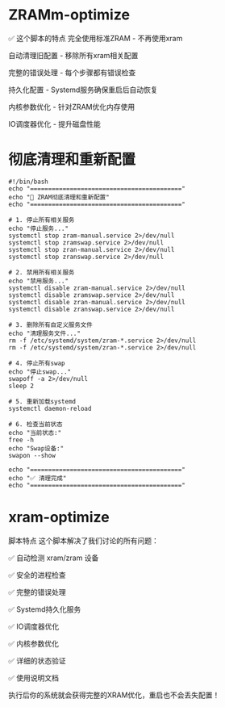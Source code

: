 # ZRAMm-optimize
✅ 这个脚本的特点
完全使用标准ZRAM - 不再使用xram

自动清理旧配置 - 移除所有xram相关配置

完整的错误处理 - 每个步骤都有错误检查

持久化配置 - Systemd服务确保重启后自动恢复

内核参数优化 - 针对ZRAM优化内存使用

IO调度器优化 - 提升磁盘性能

# 彻底清理和重新配置
```
#!/bin/bash
echo "=========================================="
echo "🔧 ZRAM彻底清理和重新配置"
echo "=========================================="

# 1. 停止所有相关服务
echo "停止服务..."
systemctl stop zram-manual.service 2>/dev/null
systemctl stop zramswap.service 2>/dev/null
systemctl stop zran-manual.service 2>/dev/null
systemctl stop zranswap.service 2>/dev/null

# 2. 禁用所有相关服务
echo "禁用服务..."
systemctl disable zram-manual.service 2>/dev/null
systemctl disable zramswap.service 2>/dev/null
systemctl disable zran-manual.service 2>/dev/null
systemctl disable zranswap.service 2>/dev/null

# 3. 删除所有自定义服务文件
echo "清理服务文件..."
rm -f /etc/systemd/system/zram-*.service 2>/dev/null
rm -f /etc/systemd/system/zran-*.service 2>/dev/null

# 4. 停止所有swap
echo "停止swap..."
swapoff -a 2>/dev/null
sleep 2

# 5. 重新加载systemd
systemctl daemon-reload

# 6. 检查当前状态
echo "当前状态:"
free -h
echo "Swap设备:"
swapon --show

echo "=========================================="
echo "✅ 清理完成"
echo "=========================================="
```



# xram-optimize
 脚本特点
这个脚本解决了我们讨论的所有问题：

✅ 自动检测 xram/zram 设备

✅ 安全的进程检查

✅ 完整的错误处理

✅ Systemd持久化服务

✅ IO调度器优化

✅ 内核参数优化

✅ 详细的状态验证

✅ 使用说明文档

执行后你的系统就会获得完整的XRAM优化，重启也不会丢失配置！
